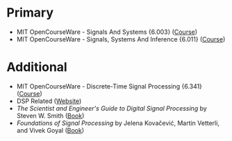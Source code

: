 # Primary
- MIT OpenCourseWare - Signals And Systems {6.003} ([Course](https://ocw.mit.edu/courses/6-003-signals-and-systems-fall-2011/))
- MIT OpenCourseWare - Signals, Systems And Inference {6.011} ([Course](https://ocw.mit.edu/courses/6-011-signals-systems-and-inference-spring-2018/))
# Additional
- MIT OpenCourseWare - Discrete-Time Signal Processing {6.341} ([Course](https://ocw.mit.edu/courses/6-341-discrete-time-signal-processing-fall-2005/))
- DSP Related ([Website](https://www.dsprelated.com/))
- *The Scientist and Engineer's Guide to Digital Signal Processing* by Steven W. Smith ([Book](https://www.dspguide.com/))
- *Foundations of Signal Processing* by Jelena Kovačević, Martin Vetterli, and Vivek Goyal ([Book](https://fourierandwavelets.org/))